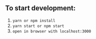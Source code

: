 ## To start development:
1. ```yarn or npm install```
2. ```yarn start or npm start```
3. ```open in browser with localhost:3000```